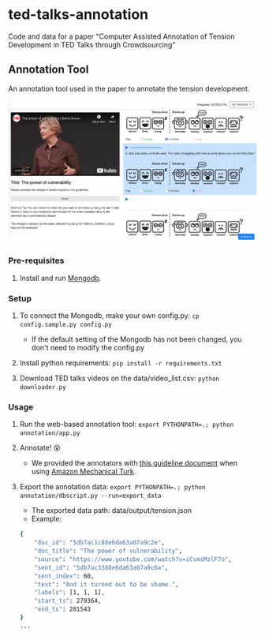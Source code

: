 # ted-talks-annotation

Code and data for a paper "Computer Assisted Annotation of Tension Development in TED Talks through Crowdsourcing" 

## Annotation Tool

An annotation tool used in the paper to annotate the tension development.

<img src="https://github.com/nlpcl-lab/ted-talks-annotation/raw/master/annotation/static/img/interface.jpg" width="600px">

### Pre-requisites

1. Install and run [Mongodb](https://www.mongodb.com/).

### Setup 

1. To connect the Mongodb, make your own config.py: `cp config.sample.py config.py`
    - If the default setting of the Mongodb has not been changed, you don't need to modify the config.py
    
2. Install python requirements: `pip install -r requirements.txt`

3. Download TED talks videos on the data/video_list.csv: `python downloader.py`

### Usage

1. Run the web-based annotation tool: `export PYTHONPATH=.; python annotation/app.py`

2. Annotate! 😵
    - We provided the annotators with [this guideline document](https://github.com/nlpcl-lab/ted-talks-annotation/blob/master/guideline_for_annotators.pdf) when using [Amazon Mechanical Turk](https://www.mturk.com).

3. Export the annotation data: `export PYTHONPATH=.; python annotation/dbscript.py --run=export_data`
    - The exported data path: data/output/tension.json
    - Example:
    ```bash
    {
        "doc_id": "5db7ac1c88e6da63a07a9c2e",
        "doc_title": "The power of vulnerability",
        "source": "https://www.youtube.com/watch?v=iCvmsMzlF7o",
        "sent_id": "5db7ac3388e6da63a07a9c6a",
        "sent_index": 60,
        "text": "And it turned out to be shame.",
        "labels": [1, 1, 1],
        "start_ts": 279364,
        "end_ts": 281543
    }
    ...
    ```
